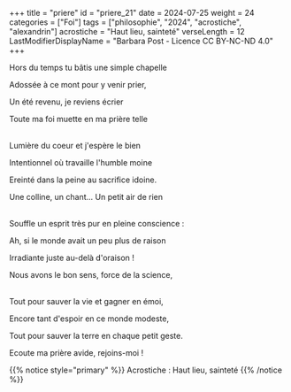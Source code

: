 +++
title = "priere"
id = "priere_21"
date = 2024-07-25
weight = 24
categories = ["Foi"]
tags = ["philosophie", "2024", "acrostiche", "alexandrin"]
acrostiche = "Haut lieu, sainteté"
verseLength = 12
LastModifierDisplayName = "Barbara Post - Licence CC BY-NC-ND 4.0"
+++

Hors du temps tu bâtis une simple chapelle

Adossée à ce mont pour y venir prier,

Un été revenu, je reviens écrier

Toute ma foi muette en ma prière telle

 \
Lumière du coeur et j'espère le bien

Intentionnel où travaille l'humble moine

Ereinté dans la peine au sacrifice idoine.

Une colline, un chant... Un petit air de rien

 \
Souffle un esprit très pur en pleine conscience :

Ah, si le monde avait un peu plus de raison

Irradiante juste au-delà d'oraison !

Nous avons le bon sens, force de la science,

 \
Tout pour sauver la vie et gagner en émoi,

Encore tant d'espoir en ce monde modeste,

Tout pour sauver la terre en chaque petit geste.

Ecoute ma prière avide, rejoins-moi !

{{% notice style="primary" %}}
Acrostiche : Haut lieu, sainteté
{{% /notice %}}
